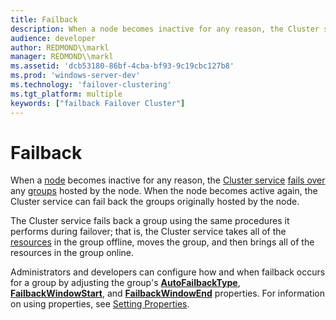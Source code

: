 ```yaml
---
title: Failback
description: When a node becomes inactive for any reason, the Cluster service fails over any groups hosted by the node. When the node becomes active again, the Cluster service can fail back the groups originally hosted by the node.
audience: developer
author: REDMOND\\markl
manager: REDMOND\\markl
ms.assetid: 'dcb53180-86bf-4cba-bf93-9c19cbc127b8'
ms.prod: 'windows-server-dev'
ms.technology: 'failover-clustering'
ms.tgt_platform: multiple
keywords: ["failback Failover Cluster"]
---
```


# Failback

When a [node](nodes.md) becomes inactive for any reason, the [Cluster service](cluster-service.md) [fails over](failover.md) any [groups](groups.md) hosted by the node. When the node becomes active again, the Cluster service can fail back the groups originally hosted by the node.

The Cluster service fails back a group using the same procedures it performs during failover; that is, the Cluster service takes all of the [resources](resources.md) in the group offline, moves the group, and then brings all of the resources in the group online.

Administrators and developers can configure how and when failback occurs for a group by adjusting the group's [**AutoFailbackType**](groups-autofailbacktype.md), [**FailbackWindowStart**](groups-failbackwindowstart.md), and [**FailbackWindowEnd**](groups-failbackwindowend.md) properties. For information on using properties, see [Setting Properties](setting-properties.md).

 

 





